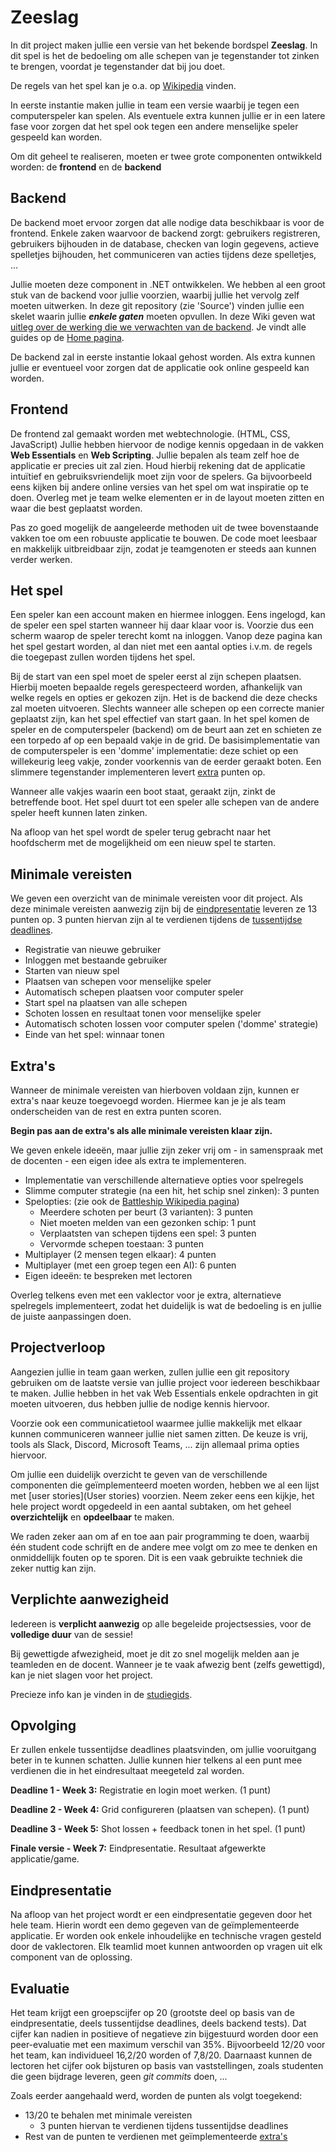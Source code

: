 # Zeeslag
In dit project maken jullie een versie van het bekende bordspel **Zeeslag**. In dit spel is het de bedoeling om alle schepen van je tegenstander tot zinken te brengen, voordat je tegenstander dat bij jou doet.

De regels van het spel kan je o.a. op [Wikipedia](https://nl.wikipedia.org/wiki/Zeeslag_(spel)) vinden.

In eerste instantie maken jullie in team een versie waarbij je tegen een computerspeler kan spelen.
Als eventuele extra kunnen jullie er in een latere fase voor zorgen dat het spel ook tegen een andere menselijke speler gespeeld kan worden.

Om dit geheel te realiseren, moeten er twee grote componenten ontwikkeld worden: de **frontend** en de **backend**

## Backend

De backend moet ervoor zorgen dat alle nodige data beschikbaar is voor de frontend. Enkele zaken waarvoor de backend zorgt: gebruikers registreren, gebruikers bijhouden in de database, checken van login gegevens, actieve spelletjes bijhouden, het communiceren van acties tijdens deze spelletjes, ...

Jullie moeten deze component in .NET ontwikkelen. We hebben al een groot stuk van de backend voor jullie voorzien, waarbij jullie het vervolg zelf moeten uitwerken. In deze git repository (zie 'Source') vinden jullie een skelet waarin jullie _**enkele gaten**_ moeten opvullen. 
In deze Wiki geven wat [uitleg over de werking die we verwachten van de backend](Backend). Je vindt alle guides op de [Home pagina](Home).

De backend zal in eerste instantie lokaal gehost worden. Als extra kunnen jullie er eventueel voor zorgen dat de applicatie ook online gespeeld kan worden.

## Frontend

De frontend zal gemaakt worden met webtechnologie. (HTML, CSS, JavaScript) Jullie hebben hiervoor de nodige kennis opgedaan in de vakken **Web Essentials** en **Web Scripting**.
Jullie bepalen als team zelf hoe de applicatie er precies uit zal zien. Houd hierbij rekening dat de applicatie intuïtief en gebruiksvriendelijk moet zijn voor de spelers. Ga bijvoorbeeld eens kijken bij andere online versies van het spel om wat inspiratie op te doen. Overleg met je team welke elementen er in de layout moeten zitten en waar die best geplaatst worden.

Pas zo goed mogelijk de aangeleerde methoden uit de twee bovenstaande vakken toe om een robuuste applicatie te bouwen. De code moet leesbaar en makkelijk uitbreidbaar zijn, zodat je teamgenoten er steeds aan kunnen verder werken.

## Het spel

Een speler kan een account maken en hiermee inloggen. Eens ingelogd, kan de speler een spel starten wanneer hij daar klaar voor is. Voorzie dus een scherm waarop de speler terecht komt na inloggen. Vanop deze pagina kan het spel gestart worden, al dan niet met een aantal opties i.v.m. de regels die toegepast zullen worden tijdens het spel.

Bij de start van een spel moet de speler eerst al zijn schepen plaatsen. Hierbij moeten bepaalde regels gerespecteerd worden, afhankelijk van welke regels en opties er gekozen zijn. Het is de backend die deze checks zal moeten uitvoeren.
Slechts wanneer alle schepen op een correcte manier geplaatst zijn, kan het spel effectief van start gaan. In het spel komen de speler en de computerspeler (backend) om de beurt aan zet en schieten ze een torpedo af op een bepaald vakje in de grid. De basisimplementatie van de computerspeler is een 'domme' implementatie: deze schiet op een willekeurig leeg vakje, zonder voorkennis van de eerder geraakt boten. Een slimmere tegenstander implementeren levert [extra](#extras) punten op.

Wanneer alle vakjes waarin een boot staat, geraakt zijn, zinkt de betreffende boot. Het spel duurt tot een speler alle schepen van de andere speler heeft kunnen laten zinken.

Na afloop van het spel wordt de speler terug gebracht naar het hoofdscherm met de mogelijkheid om een nieuw spel te starten.

## <a name="minimalevereisten"></a>Minimale vereisten

We geven een overzicht van de minimale vereisten voor dit project. Als deze minimale vereisten aanwezig zijn bij de [eindpresentatie](#eindpresentatie) leveren ze 13 punten op. 3 punten hiervan zijn al te verdienen tijdens de [tussentijdse deadlines](#opvolging).

* Registratie van nieuwe gebruiker
* Inloggen met bestaande gebruiker
* Starten van nieuw spel
* Plaatsen van schepen voor menselijke speler
* Automatisch schepen plaatsen voor computer speler
* Start spel na plaatsen van alle schepen
* Schoten lossen en resultaat tonen voor menselijke speler
* Automatisch schoten lossen voor computer spelen ('domme' strategie)
* Einde van het spel: winnaar tonen

## <a name="extras"></a>Extra's

Wanneer de minimale vereisten van hierboven voldaan zijn, kunnen er extra's naar keuze toegevoegd worden. Hiermee kan je je als team onderscheiden van de rest en extra punten scoren.

**Begin pas aan de extra's als alle minimale vereisten klaar zijn.**

We geven enkele ideeën, maar jullie zijn zeker vrij om - in samenspraak met de docenten - een eigen idee als extra te implementeren.

* Implementatie van verschillende alternatieve opties voor spelregels
* Slimme computer strategie (na een hit, het schip snel zinken): 3 punten
* Spelopties: (zie ook de [Battleship Wikipedia pagina](https://en.wikipedia.org/wiki/Battleship_(game)#Variations))
  * Meerdere schoten per beurt (3 varianten): 3 punten
  * Niet moeten melden van een gezonken schip: 1 punt
  * Verplaatsten van schepen tijdens een spel: 3 punten
  * Vervormde schepen toestaan: 3 punten
* Multiplayer (2 mensen tegen elkaar): 4 punten
* Multiplayer (met een groep tegen een AI): 6 punten
* Eigen ideeën: te bespreken met lectoren

Overleg telkens even met een vaklector voor je extra, alternatieve spelregels implementeert, zodat het duidelijk is wat de bedoeling is en jullie de juiste aanpassingen doen.

## Projectverloop

Aangezien jullie in team gaan werken, zullen jullie een git repository gebruiken om de laatste versie van jullie project voor iedereen beschikbaar te maken. Jullie hebben in het vak Web Essentials enkele opdrachten in git moeten uitvoeren, dus hebben jullie de nodige kennis hiervoor.

Voorzie ook een communicatietool waarmee jullie makkelijk met elkaar kunnen communiceren wanneer jullie niet samen zitten. De keuze is vrij, tools als Slack, Discord, Microsoft Teams, ... zijn allemaal prima opties hiervoor.

Om jullie een duidelijk overzicht te geven van de verschillende componenten die geïmplementeerd moeten worden, hebben we al een lijst met [user stories](User stories) voorzien. Neem zeker eens een kijkje, het hele project wordt opgedeeld in een aantal subtaken, om het geheel **overzichtelijk** en **opdeelbaar** te maken.

We raden zeker aan om af en toe aan pair programming te doen, waarbij één student code schrijft en de andere mee volgt om zo mee te denken en onmiddellijk fouten op te sporen. Dit is een vaak gebruikte techniek die zeker nuttig kan zijn.

## Verplichte aanwezigheid

Iedereen is **verplicht aanwezig** op alle begeleide projectsessies, voor de **volledige duur** van de sessie!

Bij gewettigde afwezigheid, moet je dit zo snel mogelijk melden aan je teamleden en de docent.
Wanneer je te vaak afwezig bent (zelfs gewettigd), kan je niet slagen voor het project.

Precieze info kan je vinden in de [studiegids](https://ibamaflexweb.pxl.be/BMFUIDetailxOLOD.aspx?b=1&c=1&a=62374).

## <a name="opvolging"></a>Opvolging

Er zullen enkele tussentijdse deadlines plaatsvinden, om jullie vooruitgang beter in te kunnen schatten. 
Jullie kunnen hier telkens al een punt mee verdienen die in het eindresultaat meegeteld zal worden.

**Deadline 1 - Week 3:** Registratie en login moet werken. (1 punt)

**Deadline 2 - Week 4:** Grid configureren (plaatsen van schepen). (1 punt)

**Deadline 3 - Week 5:** Shot lossen + feedback tonen in het spel. (1 punt)

**Finale versie - Week 7:** Eindpresentatie. Resultaat afgewerkte applicatie/game.

## <a name="eindpresentatie"></a>Eindpresentatie

Na afloop van het project wordt er een eindpresentatie gegeven door het hele team. Hierin wordt een demo gegeven van de geïmplementeerde applicatie. Er worden ook enkele inhoudelijke en technische vragen gesteld door de vaklectoren. Elk teamlid moet kunnen antwoorden op vragen uit elk component van de oplossing.

## Evaluatie

Het team krijgt een groepscijfer op 20 (grootste deel op basis van de 
 eindpresentatie, deels tussentijdse deadlines, deels backend tests). Dat cijfer kan nadien in positieve of negatieve zin bijgestuurd worden door een peer-evaluatie met een maximum verschil van 35%. Bijvoorbeeld 12/20 voor het team, kan individueel  16,2/20 worden of 7,8/20. Daarnaast kunnen de lectoren het cijfer ook bijsturen op basis van vaststellingen, zoals studenten die geen bijdrage leveren, geen *git commits* doen, ...

Zoals eerder aangehaald werd, worden de punten als volgt toegekend:
* 13/20 te behalen met minimale vereisten
  * 3 punten hiervan te verdienen tijdens tussentijdse deadlines
* Rest van de punten te verdienen met geïmplementeerde [extra's](#extras)
